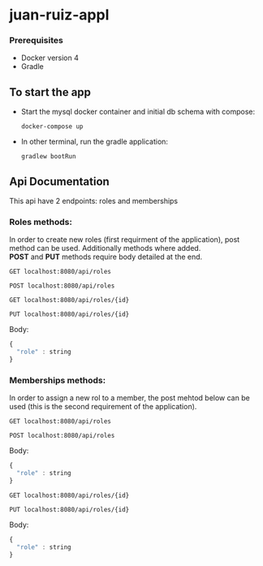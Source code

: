 # juan-ruiz-appl

### Prerequisites 
 - Docker version 4
 - Gradle

## To start the app
 - Start the mysql docker container and initial db schema with compose:
   ```
   docker-compose up
   ``` 
 - In other terminal, run the gradle application:
    ```
    gradlew bootRun
    ```
 
## Api Documentation
This api have 2 endpoints: roles and memberships
### Roles methods:
In order to create new roles (first requirment of the application), post method can be used. Additionally methods where added.  
**POST** and **PUT** methods require body detailed at the end.
```http
GET localhost:8080/api/roles
```
```http
POST localhost:8080/api/roles
``` 
```http
GET localhost:8080/api/roles/{id}
```
```http
PUT localhost:8080/api/roles/{id}
```
Body:
```javascript
{
  "role" : string
}
```
### Memberships methods:
In order to assign a new rol to a member, the post mehtod below can be used (this is the second requirement of the application).
```http
GET localhost:8080/api/roles
```
```http
POST localhost:8080/api/roles
```
Body:
```javascript
{
  "role" : string
}
```
```http
GET localhost:8080/api/roles/{id}
```
```http
PUT localhost:8080/api/roles/{id}
```
Body:
```javascript
{
  "role" : string
}
```
